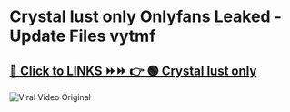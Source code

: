 
 # Crystal lust only Onlyfans Leaked - Update Files vytmf

## <h2><a href="https://clipsfans.com/Crystal_lust_only&ref=git">🔗 Click to LINKS ⏩⏩ 👉 🟢 Crystal lust only </a></h2>

<a href="https://clipsfans.com/Crystal_lust_only&ref=git" rel="nofollow" data-target="animated-image.originalLink"><img src="https://i.ibb.co.com/xMMVF88/686577567.gif" alt="Viral Video Original" style="max-width: 100%; display: inline-block;" data-target="animated-image.originalImage"></a>

